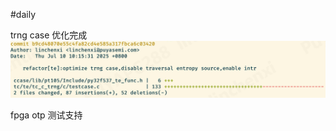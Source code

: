 #daily 

trng case 优化完成
![|600](https://raw.githubusercontent.com/lllincx/IMG/master/20250710105304423.png)

fpga otp 测试支持